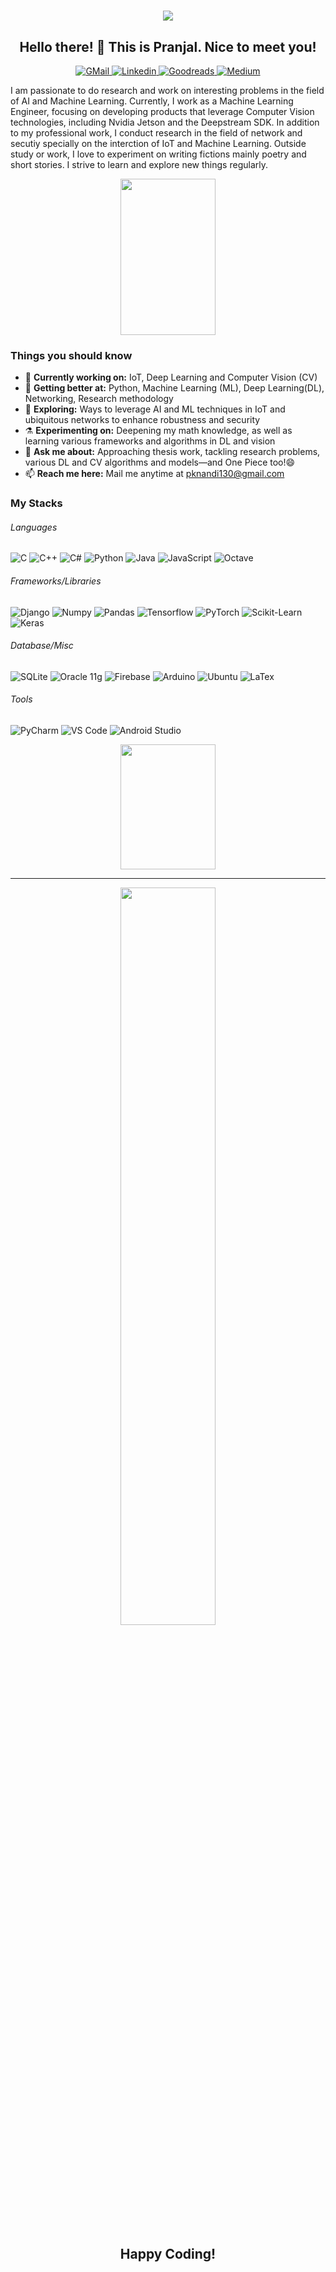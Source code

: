<h1 align="center">
  <a href="https://git.io/typing-svg">
    <img src="https://readme-typing-svg.herokuapp.com/?lines=Hello,+There!+👋;This+is+Pranjal....;Nice+to+meet+you!&center=true&size=30">
  </a>
</h1>

<h2 align="center">Hello there! 👋 This is Pranjal. Nice to meet you!</h2>
<p align="center">
   <a href="mailto:pknandi130@gmail.com" target="_blank"> 
     <img alt="GMail" src="https://img.shields.io/badge/-GMAIL-red?&style=for-the-badge&logo=Gmail&logoColor=white">
  </a>
  <a href="https://www.linkedin.com/in/pranjal-kumar-nandi-24347b153/" target="_blank">
    <img alt="Linkedin" src="https://img.shields.io/badge/linkedin-%230077B5.svg?&style=for-the-badge&logo=linkedin&logoColor=white">
   </a>
  <a href="https://www.goodreads.com/user/show/68893621-pranjal" target="_blank">
    <img alt="Goodreads" src="https://img.shields.io/badge/-GOODREADS-white?&style=for-the-badge&logo=Goodreads&logoColor=black">
  </a>
  <a href="https://pknandi130.medium.com/" target="_blank">
    <img alt="Medium" src="https://img.shields.io/badge/-MEDIUM-white?&style=for-the-badge&logo=medium&logoColor=black">
  </a>
</p>

I am passionate to do research and work on interesting problems in the field of AI and Machine Learning. Currently, I work as a Machine Learning Engineer, focusing on developing products that leverage Computer Vision technologies, including Nvidia Jetson and the Deepstream SDK. In addition to my professional work, I conduct research in the field of network and secutiy specially on the interction of IoT and Machine Learning. Outside study or work, I love to experiment on writing fictions mainly poetry and short stories. I strive to learn and explore new things regularly.

<p align="center">
  <img height=250 align="center" src="https://github-readme-stats.vercel.app/api?username=pknandi&count_private=true&show_icons=true&hide=issues&theme=gotham&show=reviews,prs_merged" width="55%" />
</p>

<!--
**pknandi/pknandi** is a ✨ _special_ ✨ repository because its `README.md` (this file) appears on your GitHub profile.

Here are some ideas to get you started:

- 🔭 I’m currently working on ...
- 🌱 I’m currently learning ...
- 👯 I’m looking to collaborate on ...
- 🤔 I’m looking for help with ...
- 💬 Ask me about ...
- 📫 How to reach me: ...
- 😄 Pronouns: ...
- ⚡ Fun fact: ...
- 👋
-->




### Things you should know

- 🔭 <b>Currently working on:</b> IoT, Deep Learning and Computer Vision (CV)
- 🌱 <b>Getting better at:</b> Python, Machine Learning (ML), Deep Learning(DL), Networking, Research methodology
- 🤔 <b>Exploring:</b> Ways to leverage AI and ML techniques in IoT and ubiquitous networks to enhance robustness and security 
- ⚗️ <b>Experimenting on:</b> Deepening my math knowledge, as well as learning various frameworks and algorithms in DL and vision
- 💬 <b>Ask me about:</b> Approaching thesis work, tackling research problems, various DL and CV algorithms and models—and One Piece too!😄
- 📫 <b>Reach me here:</b> Mail me anytime at  <a href="mailto:pknandi130@gmail.com" target="_blank"> pknandi130@gmail.com</a>

### My Stacks

###### Languages

<p>
   <img alt="C" src="https://img.shields.io/badge/C-A8B9CC.svg?&style=flat-square&logo=C&logoColor=white" />
   <img alt="C++" src="https://img.shields.io/badge/C++-00599C.svg?&style=flat-square&logo=c%2B%2B&logoColor=white" />
   <img alt="C#" src="https://img.shields.io/badge/C%23%20-239120.svg?&style=flat-square&logo=C-sharp&logoColor=white" />
   <img alt="Python" src="https://img.shields.io/badge/Python-3776AB.svg?&style=flat-square&logo=python&logoColor=white" />
   <img alt="Java" src="https://img.shields.io/badge/Java-007396.svg?&style=flat-square&logo=java&logoColor=white" />
   <img alt="JavaScript" src="https://img.shields.io/badge/JavaScript-F7DF1E.svg?&style=flat-square&logo=javascript&logoColor=black" />
   <img alt="Octave" src="https://img.shields.io/badge/Octave-0790C0.svg?&style=flat-square&logo=octave&logoColor=white" />
</p>

###### Frameworks/Libraries
<p>
   <img alt="Django" src="https://img.shields.io/badge/Django-092E20.svg?&style=flat-square&logo=Django&logoColor=white" />
<!--    <img alt="Node.js" src="https://img.shields.io/badge/Node.js-339933.svg?&style=flat-square&logo=Node.js&logoColor=white" /> -->
<!--    <img alt="React" src="https://img.shields.io/badge/React-61DAFB.svg?&style=flat-square&logo=React&logoColor=black" /> -->
   <img alt="Numpy" src="https://img.shields.io/badge/Numpy-013243.svg?&style=flat-square&logo=Numpy&logoColor=white" />
   <img alt="Pandas" src="https://img.shields.io/badge/Pandas-150458.svg?&style=flat-square&logo=Pandas&logoColor=white" />
   <img alt="Tensorflow" src="https://img.shields.io/badge/Tensorflow-FF6F00.svg?&style=flat-square&logo=Tensorflow&logoColor=white" />
  <img alt = "PyTorch" src = "https://img.shields.io/badge/PyTorch-EE4C2C.svg?&style=flat-square&logo=PyTorch&logoColor=white" />
  <img alt = "Scikit-Learn" src = "https://img.shields.io/badge/SkLearn-F7931E.svg?&style=flat-square&logo=scikit-learn&logoColor=white" />
  <img alt = "Keras" src = "https://img.shields.io/badge/Keras-D00000.svg?&style=flat-square&logo=keras&logoColor=white" />
</p>

###### Database/Misc
<p>
   <img alt="SQLite" src="https://img.shields.io/badge/SQLite-003B57.svg?&style=flat-square&logo=SQLite&logoColor=white" />
<!--    <img alt="PostgreSQL" src="https://img.shields.io/badge/PostgreSQL-336791.svg?&style=flat-square&logo=PostgreSQL&logoColor=white" /> -->
   <img alt="Oracle 11g" src="https://img.shields.io/badge/Oracle%2011g-F80000.svg?&style=flat-square&logo=Oracle&logoColor=white" />
   <img alt="Firebase" src="https://img.shields.io/badge/Firebase-FFCA28.svg?&style=flat-square&logo=Firebase&logoColor=black" />
   <img alt="Arduino" src="https://img.shields.io/badge/Arduino-00979D.svg?&style=flat-square&logo=Arduino&logoColor=white" />
   <img alt="Ubuntu" src="https://img.shields.io/badge/Ubuntu-E95420.svg?&style=flat-square&logo=Ubuntu&logoColor=white" />
   <img alt="LaTex" src="https://img.shields.io/badge/-LaTeX-008080?style=flat-square&logo=LaTeX&logoColor=white" />
</p>


###### Tools

<p>
   <img alt="PyCharm" src="https://img.shields.io/badge/PyCharm-000000.svg?&style=flat-square&logo=PyCharm&logoColor=white" />
   <img alt="VS Code" src="https://img.shields.io/badge/VS%20Code-5C2D91.svg?&style=flat-square&logo=Visual-studio-code&logoColor=white" />
   <img alt="Android Studio" src="https://img.shields.io/badge/Android%20Studio-3D1184.svg?&style=flat-square&logo=Android-studio&logoColor=white" />
</p>

<!--
```json
{
  "languages": ["C++", "Python", "Java", "Matlab", "Javascript"],
  "frameworks/libraries": {
    "backend": ["Django", "Node.js"],
    "frontend": ["React.js"],
    "others": ["NumPy", "Pandas", "Matplotlib"]  
  },
  "database":  ["SQLite", "Oracle 11g"],
  "misc": ["Firebase", "Arduino", "Linux"],
  "tools": ["VS Code","Android Studio", "Pycharm"],
}
```
-->
<p align="center">
  <img height=200 align="center" src="https://github-readme-stats.vercel.app/api/top-langs/?username=pknandi&hide=MATLAB&langs_count=8&layout=compact&theme=gotham" width="55%" />  
</p>


---

<p align="center">
   <img align="center" src="https://github-readme-streak-stats.herokuapp.com/?user=pknandi&hide_border=false&theme=react&background=0d1117" width="55%" />
   <!--
   <img src="https://activity-graph.herokuapp.com/graph?username=pknandi&theme=react-dark" width="100%"/> -->

 
<h2 align="center">Happy Coding!</h2>
